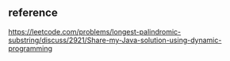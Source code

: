 ## reference
https://leetcode.com/problems/longest-palindromic-substring/discuss/2921/Share-my-Java-solution-using-dynamic-programming

